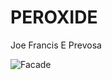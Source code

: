 # PEROXIDE
Joe Francis E Prevosa 

![Facade](https://www.google.com/url?sa=i&url=https%3A%2F%2Fnerdyjokes.wordpress.com%2F2014%2F04%2F05%2Fperoxide-problems%2F&psig=AOvVaw2cXtCzkouPrqPjlb3_HRb0&ust=1701744559847000&source=images&cd=vfe&opi=89978449&ved=0CBIQjRxqFwoTCMC6kdLi9IIDFQAAAAAdAAAAABAD) 
